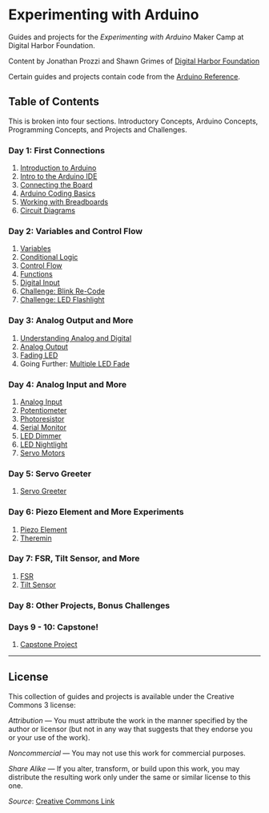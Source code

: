 # Experimenting with Arduino

Guides and projects for the _Experimenting with Arduino_ Maker Camp at Digital Harbor Foundation.

Content by Jonathan Prozzi and Shawn Grimes of [Digital Harbor Foundation](http://www.digitalharbor.org)

Certain guides and projects contain code from the [Arduino Reference](http://www.arduino.cc).

## Table of Contents
This is broken into four sections. Introductory Concepts, Arduino Concepts, Programming Concepts, and Projects and Challenges.

### Day 1: First Connections
1. [Introduction to Arduino](https://github.com/jonathanprozzi/Experimenting-with-Arduino/blob/master/introduction/introduction-arduino.md)
2. [Intro to the Arduino IDE](https://github.com/jonathanprozzi/Experimenting-with-Arduino/blob/master/introduction/introide.md)
3. [Connecting the Board](https://github.com/jonathanprozzi/Experimenting-with-Arduino/blob/master/introduction/ide.md)
4. [Arduino Coding Basics](https://github.com/jonathanprozzi/Experimenting-with-Arduino/blob/master/introduction/arduino-programming-basics.md)
5. [Working with Breadboards](https://github.com/jonathanprozzi/Experimenting-with-Arduino/blob/master/introduction/breadboard.md)
6. [Circuit Diagrams](https://github.com/jonathanprozzi/Experimenting-with-Arduino/blob/master/introduction/circuit-diagrams.md)

### Day 2: Variables and Control Flow
1. [Variables](https://github.com/jonathanprozzi/Experimenting-with-Arduino/blob/master/programming-concepts/variables.md)
2. [Conditional Logic]()
3. [Control Flow](https://github.com/jonathanprozzi/Experimenting-with-Arduino/blob/master/programming-concepts/controlflow.md)
4. [Functions](https://github.com/jonathanprozzi/Experimenting-with-Arduino/blob/master/programming-concepts/functions.md)
5. [Digital Input](https://github.com/jonathanprozzi/Experimenting-with-Arduino/blob/master/arduino-concepts/digitalinput.md)
6. [Challenge: Blink Re-Code](https://github.com/jonathanprozzi/Experimenting-with-Arduino/blob/master/projects-challenges/blink-recode.md)
7. [Challenge: LED Flashlight](https://github.com/jonathanprozzi/Experimenting-with-Arduino/blob/master/projects-challenges/led-flashlight.md)

### Day 3: Analog Output and More
1. [Understanding Analog and Digital](https://github.com/jonathanprozzi/Experimenting-with-Arduino/blob/master/arduino-concepts/understanding-analog-digital.md)
2. [Analog Output](https://github.com/jonathanprozzi/Experimenting-with-Arduino/blob/master/arduino-concepts/analogoutput.md)
3. [Fading LED](https://github.com/jonathanprozzi/Experimenting-with-Arduino/blob/master/projects-challenges/fading-led.md)
4. Going Further: [Multiple LED Fade](https://github.com/jonathanprozzi/Experimenting-with-Arduino/blob/master/projects-challenges/multifade.md)

### Day 4: Analog Input and More
1. [Analog Input](https://github.com/jonathanprozzi/Experimenting-with-Arduino/blob/master/arduino-concepts/analoginput.md)
2. [Potentiometer](https://github.com/jonathanprozzi/Experimenting-with-Arduino/blob/master/arduino-concepts/potentiometer.md)
3. [Photoresistor](https://github.com/jonathanprozzi/Experimenting-with-Arduino/blob/master/arduino-concepts/photoresistor.md)
4. [Serial Monitor](https://github.com/jonathanprozzi/Experimenting-with-Arduino/blob/master/arduino-concepts/serial.md)
5. [LED Dimmer](https://github.com/jonathanprozzi/Experimenting-with-Arduino/blob/master/projects-challenges/dimmableled.md)
6. [LED Nightlight](https://github.com/jonathanprozzi/Experimenting-with-Arduino/blob/master/projects-challenges/nightlight.md)
7. [Servo Motors](https://github.com/jonathanprozzi/Experimenting-with-Arduino/blob/master/arduino-concepts/servo.md)

### Day 5: Servo Greeter
1. [Servo Greeter](https://github.com/jonathanprozzi/Experimenting-with-Arduino/blob/master/projects-challenges/servogreet.md)

### Day 6: Piezo Element and More Experiments
1. [Piezo Element](https://github.com/jonathanprozzi/Experimenting-with-Arduino/blob/master/arduino-concepts/piezo.md)
2. [Theremin](https://github.com/jonathanprozzi/Experimenting-with-Arduino/blob/master/projects-challenges/theremin.md)

### Day 7: FSR, Tilt Sensor, and More
1. [FSR](https://github.com/jonathanprozzi/Experimenting-with-Arduino/blob/master/arduino-concepts/fsr.md)
2. [Tilt Sensor](https://github.com/jonathanprozzi/Experimenting-with-Arduino/blob/master/arduino-concepts/tiltsensor.md)

### Day 8: Other Projects, Bonus Challenges

### Days 9 - 10: Capstone!
1. [Capstone Project](https://github.com/jonathanprozzi/Experimenting-with-Arduino/blob/master/projects-challenges/capstone-project.md)

---
## License

This collection of guides and projects is available under the Creative Commons 3 license:

_Attribution_ — You must attribute the work in the manner specified by the author or licensor (but not in any way that suggests that they endorse you or your use of the work).

_Noncommercial_ — You may not use this work for commercial purposes.

_Share Alike_ — If you alter, transform, or build upon this work, you may distribute the resulting work only under the same or similar license to this one.

_Source_: [Creative Commons Link](http://creativecommons.org/licenses/by-nc-sa/3.0/)
